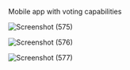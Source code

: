 Mobile app with voting capabilities 

![Screenshot (575)](https://github.com/AdithyaRathnayka/Mobile-App-with-Voting-Capability/assets/99322651/30cf8862-5f97-4948-be70-0b4fb8a5bd10)

![Screenshot (576)](https://github.com/AdithyaRathnayka/Mobile-App-with-Voting-Capability/assets/99322651/329e1847-4cf7-4396-bad7-cf46234bd4ca)

![Screenshot (577)](https://github.com/AdithyaRathnayka/Mobile-App-with-Voting-Capability/assets/99322651/79eb20ca-dff0-448c-93ca-bb3312aa467c)


